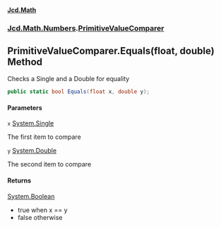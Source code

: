 #### [Jcd.Math](index.md 'index')
### [Jcd.Math.Numbers](Jcd.Math.Numbers.md 'Jcd.Math.Numbers').[PrimitiveValueComparer](Jcd.Math.Numbers.PrimitiveValueComparer.md 'Jcd.Math.Numbers.PrimitiveValueComparer')

## PrimitiveValueComparer.Equals(float, double) Method

Checks a Single and a Double for equality

```csharp
public static bool Equals(float x, double y);
```
#### Parameters

<a name='Jcd.Math.Numbers.PrimitiveValueComparer.Equals(float,double).x'></a>

`x` [System.Single](https://docs.microsoft.com/en-us/dotnet/api/System.Single 'System.Single')

The first item to compare

<a name='Jcd.Math.Numbers.PrimitiveValueComparer.Equals(float,double).y'></a>

`y` [System.Double](https://docs.microsoft.com/en-us/dotnet/api/System.Double 'System.Double')

The second item to compare

#### Returns
[System.Boolean](https://docs.microsoft.com/en-us/dotnet/api/System.Boolean 'System.Boolean')  
*  true when x == y  
*  false otherwise